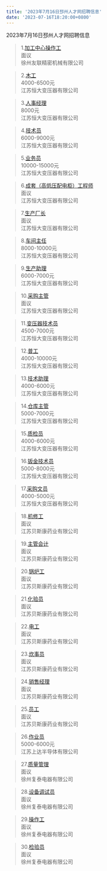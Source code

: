 ```yaml
---
title: '2023年7月16日邳州人才网招聘信息'
date: '2023-07-16T18:20:00+0800'
---
```

2023年7月16日邳州人才网招聘信息
<!--more-->
>1.[加工中心操作工](https://www.pzhr.com/job/17042.html)<br>
>面议<br>
>徐州友联精密机械有限公司

>2.[木工](https://www.pzhr.com/job/17339.html)<br>
>4000-6500元<br>
>江苏恒大变压器有限公司

>3.[人事经理](https://www.pzhr.com/job/17303.html)<br>
>8000元<br>
>江苏恒大变压器有限公司

>4.[技术员](https://www.pzhr.com/job/17516.html)<br>
>6000-9000元<br>
>江苏恒大变压器有限公司

>5.[业务员](https://www.pzhr.com/job/17126.html)<br>
>10000-15000元<br>
>江苏恒大变压器有限公司

>6.[成套（高低压配电柜）工程师](https://www.pzhr.com/job/17088.html)<br>
>面议<br>
>江苏恒大变压器有限公司

>7.[生产厂长](https://www.pzhr.com/job/17087.html)<br>
>面议<br>
>江苏恒大变压器有限公司

>8.[车间主任](https://www.pzhr.com/job/17086.html)<br>
>8000-10000元<br>
>江苏恒大变压器有限公司

>9.[生产助理](https://www.pzhr.com/job/17085.html)<br>
>6000-7000元<br>
>江苏恒大变压器有限公司

>10.[采购主管](https://www.pzhr.com/job/17084.html)<br>
>面议<br>
>江苏恒大变压器有限公司

>11.[变压器技术员](https://www.pzhr.com/job/17083.html)<br>
>4500-7000元<br>
>江苏恒大变压器有限公司

>12.[普工](https://www.pzhr.com/job/17082.html)<br>
>4000-10000元<br>
>江苏恒大变压器有限公司

>13.[技术助理](https://www.pzhr.com/job/17604.html)<br>
>4000-6000元<br>
>江苏恒大变压器有限公司

>14.[仓库主管](https://www.pzhr.com/job/17547.html)<br>
>5000-7000元<br>
>江苏恒大变压器有限公司

>15.[质检员](https://www.pzhr.com/job/17546.html)<br>
>4000-6000元<br>
>江苏恒大变压器有限公司

>16.[钣金技术员](https://www.pzhr.com/job/17586.html)<br>
>5000-8000元<br>
>江苏恒大变压器有限公司

>17.[采购文员](https://www.pzhr.com/job/17552.html)<br>
>4000-5000元<br>
>江苏恒大变压器有限公司

>18.[机修工](https://www.pzhr.com/job/17452.html)<br>
>面议<br>
>江苏贝斯康药业有限公司

>19.[主管会计](https://www.pzhr.com/job/16760.html)<br>
>面议<br>
>江苏贝斯康药业有限公司

>20.[锅炉工](https://www.pzhr.com/job/16378.html)<br>
>面议<br>
>江苏贝斯康药业有限公司

>21.[化验员](https://www.pzhr.com/job/16376.html)<br>
>面议<br>
>江苏贝斯康药业有限公司

>22.[电工](https://www.pzhr.com/job/15409.html)<br>
>面议<br>
>江苏贝斯康药业有限公司

>23.[炊事员](https://www.pzhr.com/job/17578.html)<br>
>面议<br>
>江苏贝斯康药业有限公司

>24.[销售经理](https://www.pzhr.com/job/16160.html)<br>
>面议<br>
>江苏贝斯康药业有限公司

>25.[员工](https://www.pzhr.com/job/14705.html)<br>
>面议<br>
>江苏贝斯康药业有限公司

>26.[作业员](https://www.pzhr.com/job/14391.html)<br>
>5000-6000元<br>
>江苏上达半导体有限公司

>27.[质量管理](https://www.pzhr.com/job/9343.html)<br>
>面议<br>
>徐州复泰电器有限公司

>28.[设备调试员](https://www.pzhr.com/job/12411.html)<br>
>面议<br>
>徐州复泰电器有限公司

>29.[操作工](https://www.pzhr.com/job/5915.html)<br>
>面议<br>
>徐州复泰电器有限公司

>30.[检验员](https://www.pzhr.com/job/5917.html)<br>
>面议<br>
>徐州复泰电器有限公司

